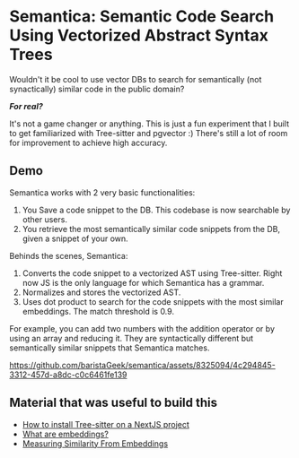 # Semantica: Semantic Code Search Using Vectorized Abstract Syntax Trees 
Wouldn't it be cool to use vector DBs to search for semantically (not synactically) similar code in the public domain? 

___For real?___ 

It's not a game changer or anything. This is just a fun experiment that I built to get familiarized with Tree-sitter and pgvector :) There's still a lot of room for improvement to achieve high accuracy.

## Demo
Semantica works with 2 very basic functionalities:
1. You Save a code snippet to the DB. This codebase is now searchable by other users. 
2. You retrieve the most semantically similar code snippets from the DB, given a snippet of your own.

Behinds the scenes, Semantica:
1. Converts the code snippet to a vectorized AST using Tree-sitter. Right now JS is the only language for which Semantica has a grammar. 
2. Normalizes and stores the vectorized AST. 
3. Uses dot product to search for the code snippets with the most similar embeddings. The match threshold is 0.9.

For example, you can add two numbers with the addition operator or by using an array and reducing it. They are syntactically different but semantically similar snippets that Semantica matches. 


https://github.com/baristaGeek/semantica/assets/8325094/4c294845-3312-457d-a8dc-c0c6461fe139


## Material that was useful to build this 
- [How to install Tree-sitter on a NextJS project](https://stackoverflow.com/questions/77123807/how-to-add-web-tree-sitter-to-a-nextjs-project)
- [What are embeddings?](https://supabase.com/docs/guides/ai/concepts#what-are-embeddings)
- [Measuring Similarity From Embeddings](https://developers.google.com/machine-learning/clustering/similarity/measuring-similarity)
